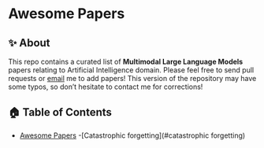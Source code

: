 # Awesome Papers

## ✨ About
This repo contains a curated list of **Multimodal Large Language Models** papers relating to Artificial Intelligence domain.
Please feel free to send pull requests or [email](qzk0919@connect.hku.hk) me to add papers! 
This version of the repository may have some typos, so don’t hesitate to contact me for corrections!

<!-- ******* 0-Content Table ******* -->
 ## 🏠 Table of Contents
- [Awesome Papers](#awesome-papers)
   -[Catastrophic forgetting](#catastrophic forgetting)

